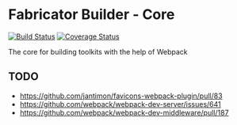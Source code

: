 # Fabricator Builder - Core

[![Build Status](https://travis-ci.org/dietergeerts/fabricator-builder-core.svg?branch=master)](https://travis-ci.org/dietergeerts/fabricator-builder-core)
[![Coverage Status](https://coveralls.io/repos/github/dietergeerts/fabricator-builder-core/badge.svg?branch=master)](https://coveralls.io/github/dietergeerts/fabricator-builder-core?branch=master)

The core for building toolkits with the help of Webpack

## TODO

- https://github.com/jantimon/favicons-webpack-plugin/pull/83
- https://github.com/webpack/webpack-dev-server/issues/641
- https://github.com/webpack/webpack-dev-middleware/pull/187
